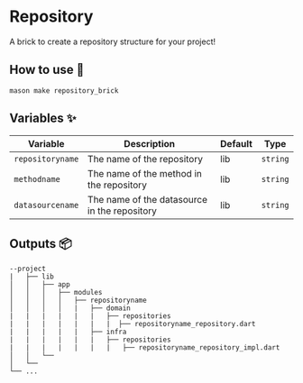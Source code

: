 # Repository

A brick to create a repository structure for your project!

## How to use 🚀

```
mason make repository_brick
```

## Variables ✨

| Variable       | Description             | Default | Type     |
| -------------- | ----------------------- | ------- | -------- |
| `repositoryname` | The name of the repository | lib | `string` |
| `methodname` | The name of the method in the repository | lib | `string` |
| `datasourcename` | The name of the datasource in the repository | lib | `string` | 

## Outputs 📦

```
--project
|   ├── lib
│   │   ├── app
│   │   │   ├── modules
│   │   │   │   ├── repositoryname
│   │   │   │   |   ├── domain
|   |   |   |   |   |   ├── repositories
|   |   |   |   |   |   |  ├── repositoryname_repository.dart
|   |   |   |   |   ├── infra
|   |   |   |   |   |   ├── repositories
|   |   |   |   |   |   |   ├── repositoryname_repository_impl.dart        
│   │   └── 
│   └──   
└── ...
```